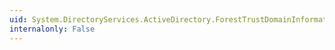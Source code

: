 ```yaml
---
uid: System.DirectoryServices.ActiveDirectory.ForestTrustDomainInformation
internalonly: False
---
```

